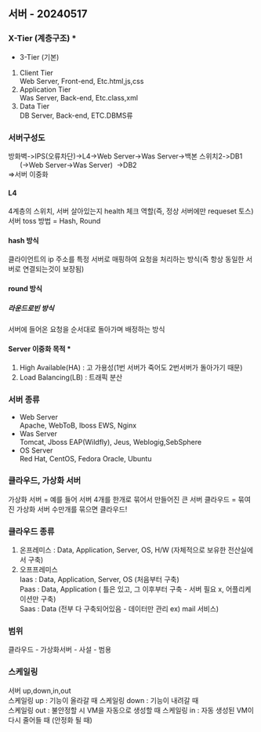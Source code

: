 ## 서버 - 20240517
### X-Tier (계층구조) *
- 3-Tier (기본)
1. Client Tier  
Web Server, Front-end, Etc.html,js,css
2. Application Tier  
Was Server, Back-end, Etc.class,xml
3. Data Tier  
DB Server, Back-end, ETC.DBMS류  
### 서버구성도  <br>    
방화벽->IPS(오류차단)->L4->Web Server->Was Server->백본 스위치2->DB1   
&nbsp;&nbsp;&nbsp;&nbsp;&nbsp;&nbsp;(->Web Server->Was Server)&nbsp;&nbsp;->DB2  
=>서버 이중화 
#### L4  
4계층의 스위치, 서버 살아있는지 health 체크 역할(즉, 정상 서버에만 requeset 토스)  
서버 toss 방법 = Hash, Round
#### hash 방식
클라이언트의 ip 주소를 특정 서버로 매핑하여 요청을 처리하는 방식(즉  항상 동일한 서버로 연결되는것이 보장됨)  
#### round 방식
##### 라운드로빈 방식
서버에 들어온 요청을 순서대로 돌아가며 배정하는 방식  
#### Server 이중화 목적 *
1. High Available(HA) : 고 가용성(1번 서버가 죽어도 2번서버가 돌아가기 때문)  
2. Load Balancing(LB) : 트래픽 분산
### 서버 종류
 - Web Server   
Apache, WebToB, Iboss EWS, Nginx
 - Was Server   
Tomcat, Jboss EAP(Wildfly), Jeus, Weblogig,SebSphere
 - OS Server   
Red Hat, CentOS, Fedora Oracle, Ubuntu  
### 클라우드, 가상화 서버
가상화 서버 = 예를 들어 서버 4개를 한개로 묶어서 만들어진 큰 서버
클라우드 = 묶여진 가상화 서버 수만개를 묶으면 클라우드!
### 클라우드 종류
1. 온프레미스 : Data, Application, Server, OS, H/W (자체적으로 보유한 전산실에서 구축)
2. 오프프레미스  
 Iaas :  Data, Application, Server, OS (처음부터 구축)  
 Paas :  Data, Application ( 틀은 있고, 그 이후부터 구축 - 서버 필요 x, 어플리케이션만 구축)  
 Saas :  Data (전부 다 구축되어있음 - 데이터만 관리 ex) mail 서비스)  
### 범위
클라우드 - 가상화서버 - 사설 - 범용
### 스케일링
서버 up,down,in,out  
스케일링 up : 기능이 올라갈 때 
스케일링 down : 기능이 내려갈 때  
스케일링 out : 불안정할 시 VM을 자동으로 생성할 때
스케일링 in : 자동 생성된 VM이 다시 줄어들 때 (안정화 될 때)















